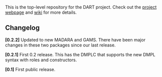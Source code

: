 This is the top-level repository for the DART project. Check out the [project webpage](http://cps-sei.github.io/dart) and [wiki](https://github.com/cps-sei/dart/wiki) for more details.

## Changelog

**[0.2.2]** Updated to new MADARA and GAMS. There have been major changes
            in these two packages since our last release.

**[0.2.1]** First 0.2 release. This has the DMPLC that supports the new
            DMPL syntax with roles and constructors.

**[0.1]**   First public release.
